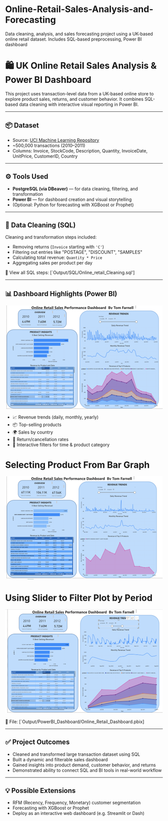 # Online-Retail-Sales-Analysis-and-Forecasting
Data cleaning, analysis, and sales forecasting project using a UK-based online retail dataset. Includes SQL-based preprocessing, Power BI dashboard


# 🛍️ UK Online Retail Sales Analysis & Power BI Dashboard

This project uses transaction-level data from a UK-based online store to explore product sales, returns, and customer behavior. It combines SQL-based data cleaning with interactive visual reporting in Power BI.

---

## 📦 Dataset

- Source: [UCI Machine Learning Repository](https://archive.ics.uci.edu/ml/datasets/Online+Retail)
- ~500,000 transactions (2010–2011)
- Columns: Invoice, StockCode, Description, Quantity, InvoiceDate, UnitPrice, CustomerID, Country

---

## ⚙️ Tools Used

- **PostgreSQL (via DBeaver)** — for data cleaning, filtering, and transformation
- **Power BI** — for dashboard creation and visual storytelling
- (Optional: Python for forecasting with XGBoost or Prophet)

---

## 🧹 Data Cleaning (SQL)

Cleaning and transformation steps included:

- Removing returns (`Invoice` starting with `'C'`)
- Filtering out entries like "POSTAGE", "DISCOUNT", "SAMPLES"
- Calculating total revenue: `Quantity * Price`
- Aggregating sales per product per day

📄 View all SQL steps: [`Output/SQL/Online_retail_Cleaning.sql']

---

## 📊 Dashboard Highlights (Power BI)

![Main Dashboard](Output/PowerBI_Dashboard/Default.png)

- 📈 Revenue trends (daily, monthly, yearly)
- 📦 Top-selling products
- 🌍 Sales by country
- 🔁 Return/cancellation rates
- 🧭 Interactive filters for time & product category

# Selecting Product From Bar Graph
![Selecting Product From Bar Graph](Output/PowerBI_Dashboard/Select_Prodcut.png)

# Using Slider to Filter Plot by Period
![Using Slider to Filter Plot by Period](Output/PowerBI_Dashboard/Slider_Filter.png)



📁 File: [`Output/PowerBI_Dashboard/Online_Retail_Dashboard.pbix]

---

## ✅ Project Outcomes

- Cleaned and transformed large transaction dataset using SQL
- Built a dynamic and filterable sales dashboard
- Gained insights into product demand, customer behavior, and returns
- Demonstrated ability to connect SQL and BI tools in real-world workflow

---

## 💡 Possible Extensions

- RFM (Recency, Frequency, Monetary) customer segmentation
- Forecasting with XGBoost or Prophet
- Deploy as an interactive web dashboard (e.g. Streamlit or Dash)

